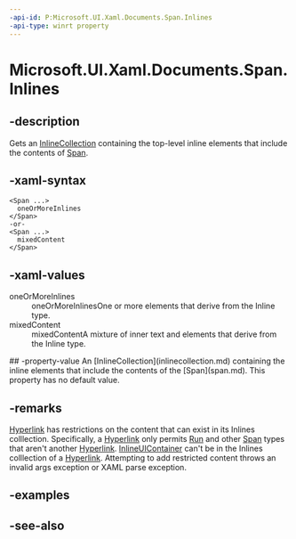 ```yaml
---
-api-id: P:Microsoft.UI.Xaml.Documents.Span.Inlines
-api-type: winrt property
---
```


<!-- Property syntax
public Windows.UI.Xaml.Documents.InlineCollection Inlines { get;  set; }
-->

# Microsoft.UI.Xaml.Documents.Span.Inlines

## -description
Gets an [InlineCollection](inlinecollection.md) containing the top-level inline elements that include the contents of [Span](span.md).

## -xaml-syntax
```xaml
<Span ...>
  oneOrMoreInlines
</Span>
-or-
<Span ...>
  mixedContent
</Span>
```


## -xaml-values
<dl><dt>oneOrMoreInlines</dt><dd>oneOrMoreInlinesOne or more elements that derive from the Inline type.</dd>
<dt>mixedContent</dt><dd>mixedContentA mixture of inner text and elements that derive from the Inline type.</dd>
</dl>
## -property-value
An [InlineCollection](inlinecollection.md) containing the inline elements that include the contents of the [Span](span.md). This property has no default value.

## -remarks
[Hyperlink](hyperlink.md) has restrictions on the content that can exist in its Inlines colllection. Specifically, a [Hyperlink](hyperlink.md) only permits [Run](run.md) and other [Span](span.md) types that aren't another [Hyperlink](hyperlink.md). [InlineUIContainer](inlineuicontainer.md) can't be in the Inlines colllection of a [Hyperlink](hyperlink.md). Attempting to add restricted content throws an invalid args exception or XAML parse exception.

## -examples

## -see-also
